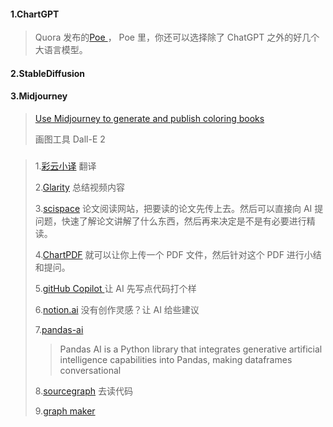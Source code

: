 #### 1.ChartGPT

> Quora 发布的[Poe ](https://poe.com/login?redirect_url=%2F) ， Poe 里，你还可以选择除了 ChatGPT 之外的好几个大语言模型。

#### 2.StableDiffusion



#### 3.Midjourney



> [Use Midjourney to generate and publish coloring books](https://aituts.com/ai-generated-coloring-books/)
>
> 画图工具 Dall-E 2 

### 





> 1.[彩云小译](https://fanyi.caiyunapp.com/#/)  翻译
>
> 2.[Glarity](https://chrome.google.com/webstore/detail/chatgpt-glarity-summarize/cmnlolelipjlhfkhpohphpedmkfbobjc/related) 总结视频内容
>
> 3.[scispace](https://typeset.io/) 论文阅读网站，把要读的论文先传上去。然后可以直接向 AI 提问题，快速了解论文讲解了什么东西，然后再来决定是不是有必要进行精读。
>
> 4.[ChartPDF](https://www.chatpdf.com/)   就可以让你上传一个 PDF 文件，然后针对这个 PDF 进行小结和提问。
>
> 5.[gitHub Copilot ](https://github.com/features/copilot)  让 AI 先写点代码打个样
>
> 6.[notion.ai](https://www.notion.so/product/ai)  没有创作灵感？让 AI 给些建议
>
> 7.[pandas-ai](https://github.com/gventuri/pandas-ai/tree/main) 
>
> > Pandas AI is a Python library that integrates generative artificial intelligence capabilities into Pandas, making dataframes conversational
>
> 8.[sourcegraph](https://about.sourcegraph.com/) 去读代码
>
> 9.[graph maker](https://www.canva.com/graphs/)





